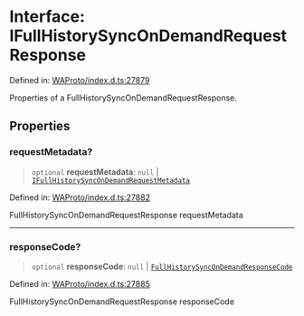 # Interface: IFullHistorySyncOnDemandRequestResponse

Defined in: [WAProto/index.d.ts:27879](https://github.com/Fokusdotid/Baileys/blob/abcb8d9f2160683543784d4a7641ec0f8c55ed7e/WAProto/index.d.ts#L27879)

Properties of a FullHistorySyncOnDemandRequestResponse.

## Properties

### requestMetadata?

> `optional` **requestMetadata**: `null` \| [`IFullHistorySyncOnDemandRequestMetadata`](../../../../../interfaces/IFullHistorySyncOnDemandRequestMetadata.md)

Defined in: [WAProto/index.d.ts:27882](https://github.com/Fokusdotid/Baileys/blob/abcb8d9f2160683543784d4a7641ec0f8c55ed7e/WAProto/index.d.ts#L27882)

FullHistorySyncOnDemandRequestResponse requestMetadata

***

### responseCode?

> `optional` **responseCode**: `null` \| [`FullHistorySyncOnDemandResponseCode`](../enumerations/FullHistorySyncOnDemandResponseCode.md)

Defined in: [WAProto/index.d.ts:27885](https://github.com/Fokusdotid/Baileys/blob/abcb8d9f2160683543784d4a7641ec0f8c55ed7e/WAProto/index.d.ts#L27885)

FullHistorySyncOnDemandRequestResponse responseCode
